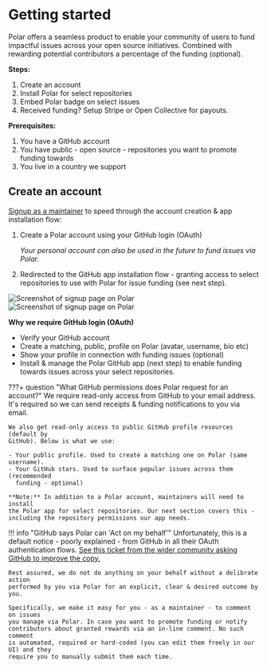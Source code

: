 # Getting started


Polar offers a seamless product to enable your community of users to
fund impactful issues across your open source initiatives. Combined with
rewarding potential contributors a percentage of the funding (optional).

**Steps:**

1. Create an account
2. Install Polar for select repositories
3. Embed Polar badge on select issues
4. Received funding? Setup Stripe or Open Collective for payouts.

**Prerequisites:**

1. You have a GitHub account
2. You have public - open source - repositories you want to promote funding
   towards
3. You live in a country we support


## Create an account

[Signup as a maintainer](https://polar.sh/signup/maintainer) to speed through
the account creation & app installation flow:

1. Create a Polar account using your GitHub login (OAuth)

    *Your personal account can also be used in the future to fund issues via Polar.*

2. Redirected to the GitHub app installation flow - granting access to select repositories to use with Polar for issue funding (see next step).

![Screenshot of signup page on Polar](/assets/issue-funding/maintainers/signup-light.jpg#only-light)
![Screenshot of signup page on Polar](/assets/issue-funding/maintainers/signup-dark.jpg#only-dark)

**Why we require GitHub login (OAuth)**

- Verify your GitHub account
- Create a matching, public, profile on Polar (avatar, username, bio etc)
- Show your profile in connection with funding issues (optional)
- Install & manage the Polar GitHub app (next step) to enable funding towards
  issues across your select repositories.


???+ question "What GitHub permissions does Polar request for an account?"
    We require read-only access from GitHub to your email address. It's
    required so we can send receipts & funding notifications to you via email.

    We also get read-only access to public GitHub profile resources (default by
    GitHub). Below is what we use:

    - Your public profile. Used to create a matching one on Polar (same username).
    - Your GitHub stars. Used to surface popular issues across them (recommended
      funding - optional)

    **Note:** In addition to a Polar account, maintainers will need to install
    the Polar app for select repositories. Our next section covers this -
    including the repository permissions our app needs.


!!! info "GitHub says Polar can 'Act on my behalf'"
    Unfortunately, this is a default notice - poorly explained - from GitHub in all their OAuth
    authentication flows. [See this ticket from the wider community asking GitHub to improve
    the copy.](https://github.com/orgs/community/discussions/37117b)

    Rest assured, we do not do anything on your behalf without a delibrate action
    performed by you via Polar for an explicit, clear & desired outcome by you.

    Specifically, we make it easy for you - as a maintainer - to comment on issues
    you manage via Polar. In case you want to promote funding or notify
    contributors about granted rewards via an in-line comment. No such comment
    is automated, required or hard-coded (you can edit them freely in our UI) and they
    require you to manually submit them each time.
